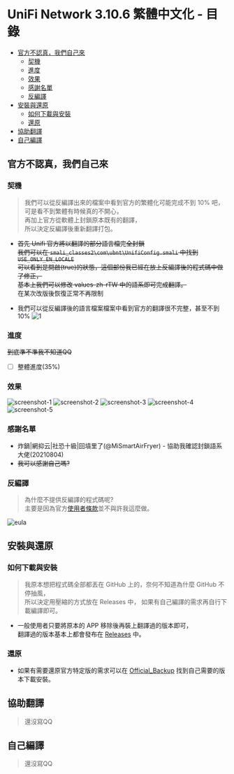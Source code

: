 # UniFi Network 3.10.6 繁體中文化 - 目錄

* [官方不認真，我們自己來](#官方不認真，我們自己來)
  * [契機](#契機)
  * [進度](#進度)
  * [效果](#效果)
  * [感謝名單](#感謝名單)
  * [反編譯](#反編譯)
* [安裝與還原](#安裝與還原)
  * [如何下載與安裝](#如何下載與安裝)
  * [還原](#還原)
* [協助翻譯](#協助翻譯)
* [自己編譯](#自己編譯)

## 官方不認真，我們自己來
### 契機
>我們可以從反編譯出來的檔案中看到官方的繁體化可能完成不到 10% 吧，  
可是看不到繁體有時候真的不開心，  
再加上官方從軟體上封鎖原本既有的翻譯，  
所以決定反編譯後重新翻譯打包。

*  ~~首先 Unifi 官方將以翻譯的部分語言檔完全封鎖  
我們可以在 `smali_classes2\com\ubnt\UnifiConfig.smali` 中找到 `USE_ONLY_EN_LOCALE`  
可以看到是開啟(true)的狀態，這個部份我已經在放上反編譯後的程式碼中做了修正，  
基本上我們可以修改 values-zh-rTW 中的語系即可完成翻譯。~~  
在某次改版後恢復正常不再限制





*  我們可以從反編譯後的語言檔案檔案中看到官方的翻譯很不完整，甚至不到 10%
![1](https://github.com/cracky5322/UniFi-Network-Apk-zh_TW/blob/main/image/1.png?raw=true "1")
### 進度
~~到底準不準我不知道QQ~~
- [ ] 整體進度(35%)
### 效果
![screenshot-1](https://github.com/cracky5322/UniFi-Network-Apk-zh_TW/blob/main/image/screenshot/1.png?raw=true "screenshot-1")
![screenshot-2](https://github.com/cracky5322/UniFi-Network-Apk-zh_TW/blob/main/image/screenshot/2.png?raw=true "screenshot-2")
![screenshot-3](https://github.com/cracky5322/UniFi-Network-Apk-zh_TW/blob/main/image/screenshot/3.png?raw=true "screenshot-3")
![screenshot-4](https://github.com/cracky5322/UniFi-Network-Apk-zh_TW/blob/main/image/screenshot/4.png?raw=true "screenshot-4")
![screenshot-5](https://github.com/cracky5322/UniFi-Network-Apk-zh_TW/blob/main/image/screenshot/5.png?raw=true "screenshot-5")
### 感謝名單
*  炸鍋|網抑云|社恐十級|回墳里了(@MiSmartAirFryer) - 協助我確認封鎖語系大佬(20210804)
*  ~~我可以感謝自己嗎?~~
### 反編譯
>為什麼不提供反編譯的程式碼呢?  
主要是因為官方[使用者條款](https://www.ui.com/eula/)並不與許我這麼做。

![eula](https://github.com/cracky5322/UniFi-Network-Apk-zh_TW/blob/main/image/eula.png?raw=true "eula")

## 安裝與還原
### 如何下載與安裝
>我原本想把程式碼全部都丟在 GitHub 上的，奈何不知道為什麼 GitHub 不停抽風，  
所以決定用壓縮的方式放在 Releases 中， 如果有自己編譯的需求再自行下載編譯即可。

*  一般使用者只要將原本的 APP 移除後再裝上翻譯過的版本即可，  
翻譯過的版本基本上都會發布在 [Releases](https://github.com/cracky5322/UniFi-Network-Apk-zh_TW/releases) 中。
### 還原
*  如果有需要還原官方特定版的需求可以在 [Official_Backup](https://github.com/cracky5322/UniFi-Network-Apk-zh_TW/tree/main/Official_Backup) 找到自己需要的版本下載安裝。




## 協助翻譯
>還沒寫QQ


## 自己編譯
>還沒寫QQ
